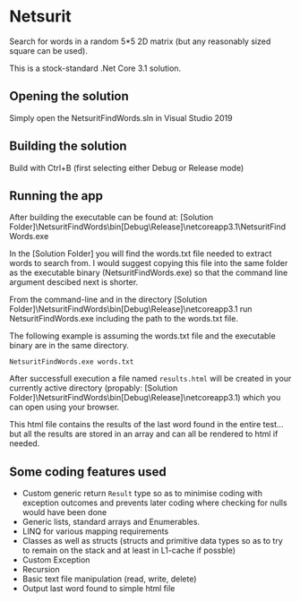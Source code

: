 # Netsurit
Search for words in a random 5*5 2D matrix (but any reasonably sized square can be used). 

This is a stock-standard .Net Core 3.1 solution.

## Opening the solution

Simply open the NetsuritFindWords.sln in Visual Studio 2019

## Building the solution

Build with Ctrl+B (first selecting either Debug or Release mode)

## Running the app

After building the executable can be found at: [Solution Folder]\NetsuritFindWords\bin\[Debug\Release]\netcoreapp3.1\NetsuritFindWords.exe

In the [Solution Folder] you will find the words.txt file needed to extract words to search from. I would suggest copying this file into 
the same folder as the executable binary (NetsuritFindWords.exe) so that the command line argument descibed next is shorter.

From the command-line and in the directory [Solution Folder]\NetsuritFindWords\bin\[Debug\Release]\netcoreapp3.1 run NetsuritFindWords.exe including the path to the words.txt file.

The following example is assuming the words.txt file and the executable binary are in the same directory.

```NetsuritFindWords.exe words.txt```

After successfull execution a file named ```results.html``` will be created in your currently active directory (propably: [Solution Folder]\NetsuritFindWords\bin\[Debug\Release]\netcoreapp3.1) which you can open using your browser.

This html file contains the results of the last word found in the entire test... but all the results are stored in an array and can all be rendered to html if needed.

## Some coding features used

- Custom generic return ```Result``` type so as to minimise coding with exception outcomes and prevents later coding where checking for nulls would have been done
- Generic lists, standard arrays and Enumerables.
- LINQ for various mapping requirements
- Classes as well as structs (structs and primitive data types so as to try to remain on the stack and at least in L1-cache if possble)
- Custom Exception
- Recursion
- Basic text file manipulation (read, write, delete)
- Output last word found to simple html file


